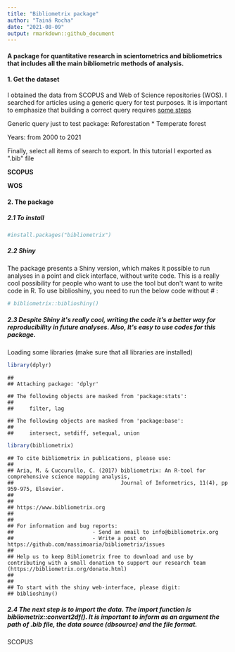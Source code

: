 ```yaml
---
title: "Bibliometrix package"
author: "Tainá Rocha"
date: "2021-08-09"
output: rmarkdown::github_document
---
```




#### A package for quantitative research in scientometrics and bibliometrics that includes all the main bibliometric methods of analysis. 

#### 1. Get the dataset

I obtained the data from SCOPUS and Web of Science repositories (WOS). I searched for articles using a generic query for test purposes. It is important to emphasize that building a correct query requires [some steps](https://guides.library.illinois.edu/c.php?g=980380&p=7089538)  

Generic query just to test package: Reforestation * Temperate forest 

Years: from 2000 to 2021

Finally, select all items of search to export. In this tutorial I exported as ".bib" file

**SCOPUS**


**WOS**

#### 2. The package 

##### 2.1 To install

```r
#install.packages("bibliometrix")
```

##### 2.2 Shiny

The package presents a Shiny version, which makes it possible to run analyses in a point and click interface, without write code. This is a really cool possibility for people who want to use the tool but don't want to write code in R. To use biblioshiny, you need to run  the below code without # :


```r
# bibliometrix::biblioshiny()
```

##### 2.3 Despite Shiny it's really cool, writing the code it's a better way for reproducibility in future analyses. Also, It's easy to use codes for this package.

Loading some libraries (make sure that all libraries are installed)


```r
library(dplyr)
```

```
## 
## Attaching package: 'dplyr'
```

```
## The following objects are masked from 'package:stats':
## 
##     filter, lag
```

```
## The following objects are masked from 'package:base':
## 
##     intersect, setdiff, setequal, union
```

```r
library(bibliometrix)
```

```
## To cite bibliometrix in publications, please use:
## 
## Aria, M. & Cuccurullo, C. (2017) bibliometrix: An R-tool for comprehensive science mapping analysis, 
##                                  Journal of Informetrics, 11(4), pp 959-975, Elsevier.
##                         
## 
## https://www.bibliometrix.org
## 
##                         
## For information and bug reports:
##                         - Send an email to info@bibliometrix.org   
##                         - Write a post on https://github.com/massimoaria/bibliometrix/issues
##                         
## Help us to keep Bibliometrix free to download and use by contributing with a small donation to support our research team (https://bibliometrix.org/donate.html)
## 
##                         
## To start with the shiny web-interface, please digit:
## biblioshiny()
```

##### 2.4 The next step is to import the data. The import function is bibliometrix::convert2df(). It is important to inform as an argument the path of .bib file, the data source (dbsource) and the file format.

SCOPUS

















